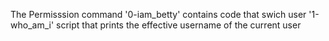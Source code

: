 The Permisssion command
'0-iam_betty' contains code that swich user 
'1-who_am_i' script that prints the effective username of the current user
